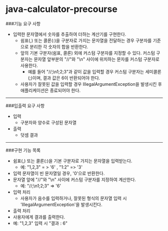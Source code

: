 # java-calculator-precourse

###기능 요구 사항
* 입력한 문자열에서 숫자를 추출하여 더하는 계산기를 구현한다.
  * 쉼표(,) 또는 콜론(:)을 구분자로 가지는 문자열을 전달하는 경우 구분자를 기준으로 분리한 각 숫자의 합을 반환한다.
  * 앞의 기본 구분자(쉼표, 콜론) 외에 커스텀 구분자를 지정할 수 있다. 커스텀 구분자는 문자열 앞부분의 "//"와 "\n" 사이에 위치하는 문자를 커스텀 구분자로 사용한다.
    * 예를 들어 "//;\n1;2;3"과 같이 값을 입력할 경우 커스텀 구분자는 세미콜론(;)이며, 결과 값은 6이 반환되어야 한다. 
  * 사용자가 잘못된 값을 입력할 경우 IllegalArgumentException을 발생시킨 후 애플리케이션은 종료되어야 한다.
-----
###입출력 요구 사항
* 입력
  * 구분자와 양수로 구성된 문자열
* 출력
  * 덧셈 결과
-----
###구현 기능 목록
* 쉼표(,) 또는 콜론(:)을 기본 구분자로 가지는 문자열을 입력받는다.
  * 예: "1,2,3" = > '6' , "1:2" => '3'
* 입력 문자열이 빈 문자열일 경우, '0'으로 반환한다.
* 문자열 앞에 "//"와 "\n" 사이에 커스텀 구분자를 지정하여 계산한다.
  * 예: "//;\n1;2;3" => '6'
* 입력 처리
  * 사용자가 음수를 입력하거나, 잘못된 형식의 문자열 입력 시 'IllegalArgumentException'을 발생시킨다.
 * 출력 처리
  * 사용자에게 결과를 출력한다.
  * 예: "1,2,3" 입력 시 "결과 : 6" 
